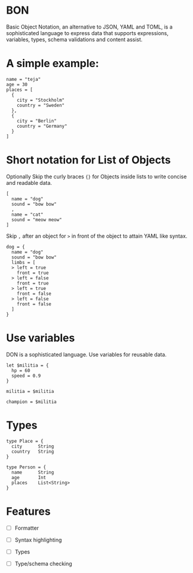 # BON

Basic Object Notation, an alternative to JSON, YAML and TOML,
is a sophisticated language to express data that supports expressions,
variables, types, schema validations and content assist.

# A simple example:

```don
name = "teja"
age = 30
places = [
  {
    city = "Stockholm"
    country = "Sweden"
  },
  {
    city = "Berlin"
    country = "Germany"
  }
]
```

# Short notation for List of Objects

Optionally Skip the curly braces `{}` for Objects inside lists to write concise and
readable data.

```don
[
  name = "dog"
  sound = "bow bow"
  ,
  name = "cat"
  sound = "meow meow"
]
```

Skip `,` after an object for `>` in front of the object to attain YAML like syntax.

```don
dog = {
  name = "dog"
  sound = "bow bow"
  limbs = [
  > left = true
    front = true
  > left = false
    front = true
  > left = true
    front = false
  > left = false
    front = false
  ]
}
```

# Use variables

DON is a sophisticated language. Use variables for reusable data.

```don
let $militia = {
  hp = 60
  speed = 0.9
}

militia = $militia

champion = $militia
```

# Types

```don
type Place = {
  city      String
  country   String
}

type Person = {
  name      String
  age       Int
  places    List<String>
}
```

# Features

+ [ ] Formatter
+ [ ] Syntax highlighting
+ [ ] Types
+ [ ] Type/schema checking

